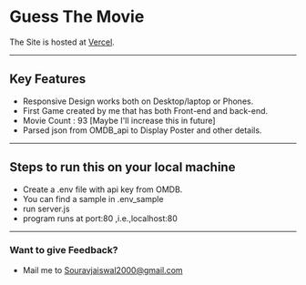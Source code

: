 # Guess The Movie
The Site is hosted at <a href="https://guess-the-movie-souravjai.vercel.app/">Vercel</a>.

***
## Key Features
- Responsive Design works both on Desktop/laptop or Phones.
- First Game created by me that has both Front-end and back-end.
- Movie Count : 93 [Maybe I'll increase this in future]
- Parsed json from OMDB_api to Display Poster and other details.

***

## Steps to run this on your local machine
- Create a .env file with api key from OMDB.
- You can find a sample in .env_sample
- run server.js
- program runs at port:80 ,i.e.,localhost:80

***
### Want to give Feedback?
- Mail me to <a href="mailto:souravjaiswal2000@gmail.com">Souravjaiswal2000@gmail.com</a>
